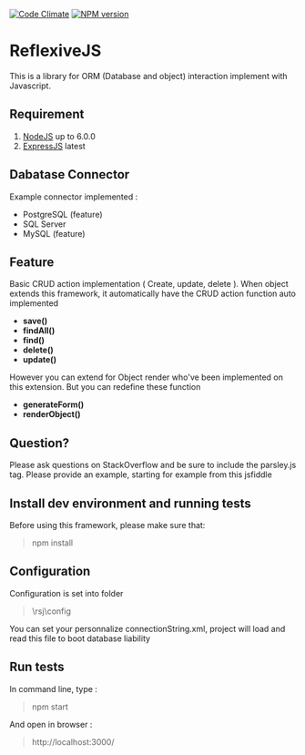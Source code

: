 [![Code Climate](https://codeclimate.com/github/boennemann/badges.svg)](https://codeclimate.com/github/boennemann/badges) [![NPM version](https://badge.fury.io/js/badge-list.svg)](http://badge.fury.io/js/badge-list)

# ReflexiveJS #

This is a library for ORM (Database and object) interaction implement with Javascript.

## Requirement ##



1. [NodeJS](NodeJS "https://nodejs.org/en/") up to 6.0.0
2.  [ExpressJS](ExpressJS "http://expressjs.com/fr/") latest

## Dabatase Connector ##

Example connector implemented :

- PostgreSQL (feature)
- SQL Server
- MySQL (feature)

## Feature ##

Basic CRUD action implementation ( Create, update, delete ).
When object extends this framework, it automatically have the CRUD action function auto implemented
- **save()**
- **findAll()**
- **find()**
- **delete()**
- **update()**

However you can extend for Object render who've been implemented on this extension. But you can redefine these function

- **generateForm()**
- **renderObject()**

## Question? ##

Please ask questions on StackOverflow and be sure to include the parsley.js tag. Please provide an example, starting for example from this jsfiddle

## Install dev environment and running tests ##

Before using this framework, please make sure that:

> npm install

## Configuration ##

Configuration is set into folder 
> \rsj\config

You can set your personnalize connectionString.xml, project will load and read this file to boot database liability

## Run tests ##

In command line, type :

> npm start

And open in browser :

> http://localhost:3000/